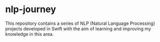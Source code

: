 # nlp-journey
This repository contains a series of NLP (Natural Language Processing) projects developed in Swift with the aim of learning and improving my knowledge in this area.
